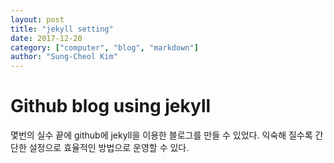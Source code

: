 ```yaml
---
layout: post
title: "jekyll setting"
date: 2017-12-20
category: ["computer", "blog", "markdown"]
author: "Sung-Cheol Kim"
---
```


# Github blog using jekyll

몇번의 실수 끝에 github에 jekyll을 이용한 블로그를 만들 수 있었다. 익숙해 질수록 간단한 설정으로 효율적인 방법으로 운영할 수 있다.
